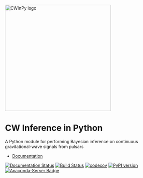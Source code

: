 <p align="left">
  <img src="./logo/logo.png" width="350" title="CWInPy logo">
</p>

# CW Inference in Python

A Python module for performing Bayesian inference on continuous gravitational-wave signals from pulsars

* [Documentation](https://cwinpy.readthedocs.io)

[![Documentation Status](https://readthedocs.org/projects/cwinpy/badge/?version=latest)](https://cwinpy.readthedocs.io/en/latest/?badge=latest)
[![Build Status](https://github.com/cwinpy/cwinpy/workflows/build/badge.svg)](https://github.com/cwinpy/cwinpy/actions?query=workflow%3Abuild)
[![codecov](https://codecov.io/gh/cwinpy/cwinpy/branch/master/graph/badge.svg)](https://codecov.io/gh/cwinpy/cwinpy)
[![PyPI version](https://badge.fury.io/py/cwinpy.svg)](https://badge.fury.io/py/cwinpy)
[![Anaconda-Server Badge](https://anaconda.org/conda-forge/cwinpy/badges/version.svg)](https://anaconda.org/conda-forge/cwinpy)
